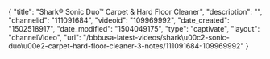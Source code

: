 {
    "title": "Shark&reg; Sonic Duo&trade; Carpet &amp; Hard Floor Cleaner",
    "description": "",
    "channelid": "111091684",
    "videoid": "109969992",
    "date_created": "1502518917",
    "date_modified": "1504049175",
    "type": "captivate",
    "layout": "channelVideo",
    "url": "\/bbbusa-latest-videos\/shark\u00c2-sonic-duo\u00e2-carpet-hard-floor-cleaner-3-notes\/111091684-109969992"
}